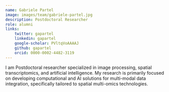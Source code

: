 ```yaml
---
name: Gabriele Partel
image: images/team/gabriele-partel.jpg
description: Postdoctoral Researcher
role: alumni
links:
    twitter: gapartel
    linkedin: gapartel
    google-scholar: PVltqVoAAAAJ
    github: gapartel
    orcid: 0000-0002-4482-3119
---
```

I am Postdoctoral researcher specialized in image processing, spatial transcriptomics, and artificial intelligence. My research is primarily focused on developing computational and AI solutions for multi-modal data integration, specifically tailored to spatial multi-omics technologies.
